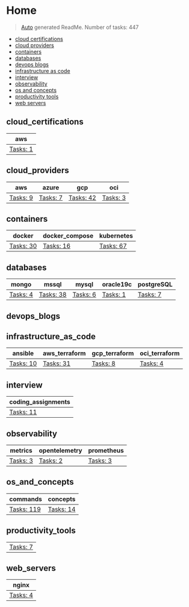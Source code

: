 # Home

> [Auto](https://github.com/codeaprendiz/learn_fullstack/blob/main/home/php/intermediate/taskset_intermediate_php/task_004_createGlobalMarkdownTable/generate-readme.php) generated ReadMe. Number of tasks: 447

- [cloud certifications](#cloud_certifications)
- [cloud providers](#cloud_providers)
- [containers](#containers)
- [databases](#databases)
- [devops blogs](#devops_blogs)
- [infrastructure as code](#infrastructure_as_code)
- [interview](#interview)
- [observability](#observability)
- [os and concepts](#os_and_concepts)
- [productivity tools](#productivity_tools)
- [web servers](#web_servers)

## cloud_certifications

| aws                                       |
|-------------------------------------------|
| [Tasks: 1](home/cloud_certifications/aws) |

## cloud_providers

| aws                                  | azure                                  | gcp                                   | oci                                  |
|--------------------------------------|----------------------------------------|---------------------------------------|--------------------------------------|
| [Tasks: 9](home/cloud_providers/aws) | [Tasks: 7](home/cloud_providers/azure) | [Tasks: 42](home/cloud_providers/gcp) | [Tasks: 3](home/cloud_providers/oci) |

## containers

| docker                              | docker_compose                              | kubernetes                              |
|-------------------------------------|---------------------------------------------|-----------------------------------------|
| [Tasks: 30](home/containers/docker) | [Tasks: 16](home/containers/docker_compose) | [Tasks: 67](home/containers/kubernetes) |

## databases

| mongo                            | mssql                             | mysql                            | oracle19c                            | postgreSQL                            |
|----------------------------------|-----------------------------------|----------------------------------|--------------------------------------|---------------------------------------|
| [Tasks: 4](home/databases/mongo) | [Tasks: 38](home/databases/mssql) | [Tasks: 6](home/databases/mysql) | [Tasks: 1](home/databases/oracle19c) | [Tasks: 7](home/databases/postgreSQL) |

## devops_blogs


## infrastructure_as_code

| ansible                                          | aws_terraform                                          | gcp_terraform                                         | oci_terraform                                         |
|--------------------------------------------------|--------------------------------------------------------|-------------------------------------------------------|-------------------------------------------------------|
| [Tasks: 10](home/infrastructure_as_code/ansible) | [Tasks: 31](home/infrastructure_as_code/terraform/aws) | [Tasks: 8](home/infrastructure_as_code/terraform/gcp) | [Tasks: 4](home/infrastructure_as_code/terraform/oci) |

## interview

| coding_assignments                             |
|------------------------------------------------|
| [Tasks: 11](home/interview/coding_assignments) |

## observability

| metrics                                | opentelemetry                                | prometheus                                |
|----------------------------------------|----------------------------------------------|-------------------------------------------|
| [Tasks: 3](home/observability/metrics) | [Tasks: 2](home/observability/opentelemetry) | [Tasks: 3](home/observability/prometheus) |

## os_and_concepts

| commands                                    | concepts                                   |
|---------------------------------------------|--------------------------------------------|
| [Tasks: 119](home/os_and_concepts/commands) | [Tasks: 14](home/os_and_concepts/concepts) |

## productivity_tools

|                                     |
|-------------------------------------|
| [Tasks: 7](home/productivity_tools) |

## web_servers

| nginx                              |
|------------------------------------|
| [Tasks: 4](home/web_servers/nginx) |

